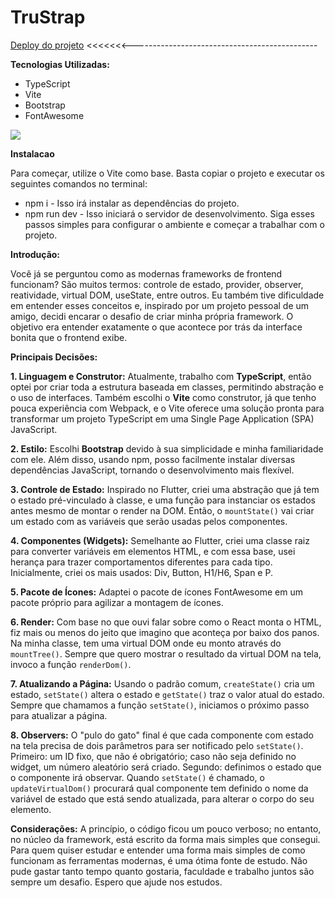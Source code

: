 # TruStrap

[Deploy do projeto](https://trustrap.netlify.app)  <<<<<<<----------------------------------------------

**Tecnologias Utilizadas:**
- TypeScript
- Vite
- Bootstrap
- FontAwesome
<img src="https://github.com/irenaldojs/trustrap/blob/atual/public/tela_trustrap.png" />

**Instalacao**

Para começar, utilize o Vite como base. Basta copiar o projeto e executar os seguintes comandos no terminal:
- npm i - Isso irá instalar as dependências do projeto.
- npm run dev - Isso iniciará o servidor de desenvolvimento.
Siga esses passos simples para configurar o ambiente e começar a trabalhar com o projeto.


**Introdução:**

Você já se perguntou como as modernas frameworks de frontend funcionam? São muitos termos: controle de estado, provider, observer, reatividade, virtual DOM, useState, entre outros. Eu também tive dificuldade em entender esses conceitos e, inspirado por um projeto pessoal de um amigo, decidi encarar o desafio de criar minha própria framework. O objetivo era entender exatamente o que acontece por trás da interface bonita que o frontend exibe.

**Principais Decisões:**

**1. Linguagem e Construtor:**
Atualmente, trabalho com **TypeScript**, então optei por criar toda a estrutura baseada em classes, permitindo abstração e o uso de interfaces. Também escolhi o **Vite** como construtor, já que tenho pouca experiência com Webpack, e o Vite oferece uma solução pronta para transformar um projeto TypeScript em uma Single Page Application (SPA) JavaScript.

**2. Estilo:**
Escolhi **Bootstrap** devido à sua simplicidade e minha familiaridade com ele. Além disso, usando npm, posso facilmente instalar diversas dependências JavaScript, tornando o desenvolvimento mais flexível.

**3. Controle de Estado:**
Inspirado no Flutter, criei uma abstração que já tem o estado pré-vinculado à classe, e uma função para instanciar os estados antes mesmo de montar o render na DOM. Então, o `mountState()` vai criar um estado com as variáveis que serão usadas pelos componentes.

**4. Componentes (Widgets):**
Semelhante ao Flutter, criei uma classe raiz para converter variáveis em elementos HTML, e com essa base, usei herança para trazer comportamentos diferentes para cada tipo. Inicialmente, criei os mais usados: Div, Button, H1/H6, Span e P.

**5. Pacote de Ícones:**
Adaptei o pacote de ícones FontAwesome em um pacote próprio para agilizar a montagem de ícones.

**6. Render:**
Com base no que ouvi falar sobre como o React monta o HTML, fiz mais ou menos do jeito que imagino que aconteça por baixo dos panos. Na minha classe, tem uma virtual DOM onde eu monto através do `mountTree()`. Sempre que quero mostrar o resultado da virtual DOM na tela, invoco a função `renderDom()`.

**7. Atualizando a Página:**
Usando o padrão comum, `createState()` cria um estado, `setState()` altera o estado e `getState()` traz o valor atual do estado. Sempre que chamamos a função `setState()`, iniciamos o próximo passo para atualizar a página.

**8. Observers:**
O "pulo do gato" final é que cada componente com estado na tela precisa de dois parâmetros para ser notificado pelo `setState()`. Primeiro: um ID fixo, que não é obrigatório; caso não seja definido no widget, um número aleatório será criado. Segundo: definimos o estado que o componente irá observar. Quando `setState()` é chamado, o `updateVirtualDom()` procurará qual componente tem definido o nome da variável de estado que está sendo atualizada, para alterar o corpo do seu elemento.

**Considerações:**
A princípio, o código ficou um pouco verboso; no entanto, no núcleo da framework, está escrito da forma mais simples que consegui. Para quem quiser estudar e entender uma forma mais simples de como funcionam as ferramentas modernas, é uma ótima fonte de estudo. Não pude gastar tanto tempo quanto gostaria, faculdade e trabalho juntos são sempre um desafio. Espero que ajude nos estudos.
